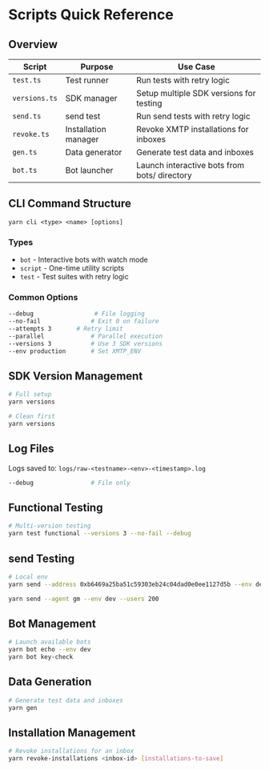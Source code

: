 # Scripts Quick Reference

## Overview

| Script        | Purpose              | Use Case                                     |
| ------------- | -------------------- | -------------------------------------------- |
| `test.ts`     | Test runner          | Run tests with retry logic                   |
| `versions.ts` | SDK manager          | Setup multiple SDK versions for testing      |
| `send.ts`     | send test            | Run send tests with retry logic              |
| `revoke.ts`   | Installation manager | Revoke XMTP installations for inboxes        |
| `gen.ts`      | Data generator       | Generate test data and inboxes               |
| `bot.ts`      | Bot launcher         | Launch interactive bots from bots/ directory |

## CLI Command Structure

```
yarn cli <type> <name> [options]
```

### Types

- `bot` - Interactive bots with watch mode
- `script` - One-time utility scripts
- `test` - Test suites with retry logic

### Common Options

```bash
--debug                 # File logging
--no-fail              # Exit 0 on failure
--attempts 3       # Retry limit
--parallel             # Parallel execution
--versions 3           # Use 3 SDK versions
--env production       # Set XMTP_ENV
```

## SDK Version Management

```bash
# Full setup
yarn versions

# Clean first
yarn versions
```

## Log Files

Logs saved to: `logs/raw-<testname>-<env>-<timestamp>.log`

```bash
--debug                # File only
```

## Functional Testing

```bash
# Multi-version testing
yarn test functional --versions 3 --no-fail --debug
```

## send Testing

```bash
# Local env
yarn send --address 0xb6469a25ba51c59303eb24c04dad0e0ee1127d5b --env dev --users 200

yarn send --agent gm --env dev --users 200
```

## Bot Management

```bash
# Launch available bots
yarn bot echo --env dev
yarn bot key-check
```

## Data Generation

```bash
# Generate test data and inboxes
yarn gen
```

## Installation Management

```bash
# Revoke installations for an inbox
yarn revoke-installations <inbox-id> [installations-to-save]
```
